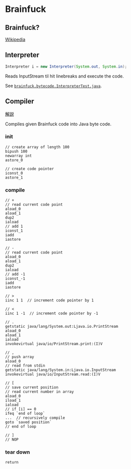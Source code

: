 # Brainfuck

## Brainfuck?
[Wikipedia](https://ja.wikipedia.org/wiki/Brainfuck)

## Interpreter

```java
Interpreter i = new Interpreter(System.out, System.in);
```

Reads InputStream til hit linebreaks and execute the code.

See [`brainfuck.bytecode.InterpreterTest.java`](https://bitbucket.org/minebreaker_tf/brainfuck/src/c068ba129ccfc81fbe76e876f986f714d0f36f22/src/test/java/brainfuck/InterpreterTest.java?at=master&fileviewer=file-view-default).


## Compiler

[解説](https://deadcode.rip/programming/brainfuck/brainfuck)

Compiles given Brainfuck code into Java byte code.

### init

```
// create array of length 100
bipush 100
newarray int
astore_0

// create code pointer
iconst_0
astore_1
```

### compile

```
// +
// read current code point
aload_0
aload_1
dup2
iaload  
// add 1
iconst_1 
iadd
iastore

// -
// read current code point
aload_0
aload_1
dup2
iaload  
// add -1
iconst_-1 
iadd
iastore

// >
iinc 1 1  // increment code pointer by 1

// <
iinc 1 -1  // increment code pointer by -1

// .
getstatic java/lang/System.out:Ljava.io.PrintStream
aload_0
aload_1
iaload
invokevirtual java/io/PrintStream.print:(I)V

// ,
// push array
aload_0
// read from stdin
getstatic java/lang/System.in:Ljava.io.InputStream
invokevirtual java/io/InputStream.read:(I)V

// [
// save current position
// read current number in array
aload_0
iload_1
iaload
// if [i] == 0
ifeq `end of loop`
...  // recursively compile
goto `saved position`
// end of loop

// ]
// NOP
```

### tear down
```
return
```
